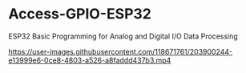 # Access-GPIO-ESP32
ESP32 Basic Programming for Analog and Digital I/O Data Processing


https://user-images.githubusercontent.com/118671761/203900244-e13999e6-0ce8-4803-a526-a8faddd437b3.mp4


